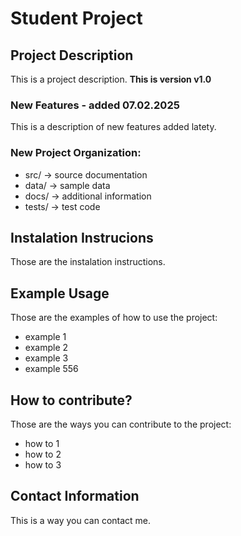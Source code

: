 # Student Project

## Project Description
This is a project description.
**This is version v1.0**

### New Features - added 07.02.2025
This is a description of new features added latety.

### New Project Organization:
- src/ -> source documentation
- data/ -> sample data 
- docs/ -> additional information
- tests/ -> test code

## Instalation Instrucions
Those are the instalation instructions.

## Example Usage
Those are the examples of how to use the project:
- example 1
- example 2
- example 3
- example 556

## How to contribute?
Those are the ways you can contribute to the project:
- how to 1
- how to 2
- how to 3

## Contact Information
This is a way you can contact me.

